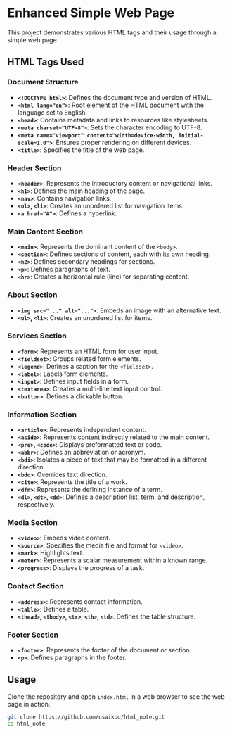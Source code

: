 # Enhanced Simple Web Page

This project demonstrates various HTML tags and their usage through a simple web page.

## HTML Tags Used

### Document Structure

- **`<!DOCTYPE html>`**: Defines the document type and version of HTML.
- **`<html lang="en">`**: Root element of the HTML document with the language set to English.
- **`<head>`**: Contains metadata and links to resources like stylesheets.
- **`<meta charset="UTF-8">`**: Sets the character encoding to UTF-8.
- **`<meta name="viewport" content="width=device-width, initial-scale=1.0">`**: Ensures proper rendering on different devices.
- **`<title>`**: Specifies the title of the web page.

### Header Section

- **`<header>`**: Represents the introductory content or navigational links.
- **`<h1>`**: Defines the main heading of the page.
- **`<nav>`**: Contains navigation links.
- **`<ul>`, `<li>`**: Creates an unordered list for navigation items.
- **`<a href="#">`**: Defines a hyperlink.

### Main Content Section

- **`<main>`**: Represents the dominant content of the `<body>`.
- **`<section>`**: Defines sections of content, each with its own heading.
- **`<h2>`**: Defines secondary headings for sections.
- **`<p>`**: Defines paragraphs of text.
- **`<hr>`**: Creates a horizontal rule (line) for separating content.

### About Section

- **`<img src="..." alt="...">`**: Embeds an image with an alternative text.
- **`<ul>`, `<li>`**: Creates an unordered list for items.

### Services Section

- **`<form>`**: Represents an HTML form for user input.
- **`<fieldset>`**: Groups related form elements.
- **`<legend>`**: Defines a caption for the `<fieldset>`.
- **`<label>`**: Labels form elements.
- **`<input>`**: Defines input fields in a form.
- **`<textarea>`**: Creates a multi-line text input control.
- **`<button>`**: Defines a clickable button.

### Information Section

- **`<article>`**: Represents independent content.
- **`<aside>`**: Represents content indirectly related to the main content.
- **`<pre>`, `<code>`**: Displays preformatted text or code.
- **`<abbr>`**: Defines an abbreviation or acronym.
- **`<bdi>`**: Isolates a piece of text that may be formatted in a different direction.
- **`<bdo>`**: Overrides text direction.
- **`<cite>`**: Represents the title of a work.
- **`<dfn>`**: Represents the defining instance of a term.
- **`<dl>`, `<dt>`, `<dd>`**: Defines a description list, term, and description, respectively.

### Media Section

- **`<video>`**: Embeds video content.
- **`<source>`**: Specifies the media file and format for `<video>`.
- **`<mark>`**: Highlights text.
- **`<meter>`**: Represents a scalar measurement within a known range.
- **`<progress>`**: Displays the progress of a task.

### Contact Section

- **`<address>`**: Represents contact information.
- **`<table>`**: Defines a table.
- **`<thead>`, `<tbody>`, `<tr>`, `<th>`, `<td>`**: Defines the table structure.

### Footer Section

- **`<footer>`**: Represents the footer of the document or section.
- **`<p>`**: Defines paragraphs in the footer.

## Usage

Clone the repository and open `index.html` in a web browser to see the web page in action.

```bash
git clone https://github.com/usaikoo/html_note.git
cd html_note
